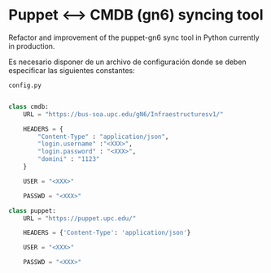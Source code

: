 # Puppet <--> CMDB (gn6) syncing tool

Refactor and improvement of the puppet-gn6 sync tool in Python currently in production.

Es necesario disponer de un archivo de configuración donde se deben especificar las siguientes constantes:

`config.py`
```python

class cmdb:
    URL = "https://bus-soa.upc.edu/gN6/Infraestructuresv1/"

    HEADERS = {
        "Content-Type" : "application/json",
        "login.username" :"<XXX>",
        "login.password" : "<XXX>",
        "domini" : "1123"
    }

    USER = "<XXX>"

    PASSWD = "<XXX>"

class puppet:
    URL = "https://puppet.upc.edu/"

    HEADERS = {'Content-Type': 'application/json'}

    USER = "<XXX>"

    PASSWD = "<XXX>"

```